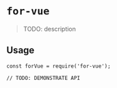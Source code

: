 # `for-vue`

> TODO: description


## Usage

```
const forVue = require('for-vue');

// TODO: DEMONSTRATE API
```
